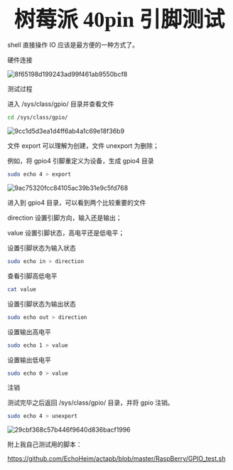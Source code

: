 ### <center> <font size=34 face="STKaiti"> 树莓派 40pin 引脚测试 </font>    <!-- {docsify-ignore} -->

shell 直接操作 IO 应该是最方便的一种方式了。

硬件连接

![8f65198d199243ad99f461ab9550bcf8](https://user-images.githubusercontent.com/26021085/165071067-b2722343-1178-49fa-ad0a-adf28ef0f173.png)

测试过程

进入 /sys/class/gpio/ 目录并查看文件

``` bash
cd /sys/class/gpio/
```

![9cc1d5d3ea1d4ff6ab4a1c69e18f36b9](https://user-images.githubusercontent.com/26021085/165071172-e996880b-1241-4585-8c73-e8d7b1c05b77.png)

文件 export 可以理解为创建，文件 unexport 为删除；

例如，将 gpio4 引脚重定义为设备，生成 gpio4 目录
``` bash
sudo echo 4 > export
```

![9ac75320fcc84105ac39b31e9c5fd768](https://user-images.githubusercontent.com/26021085/165071264-9678a18f-ef40-4afc-8e84-50f3353f85a1.png)


 进入到 gpio4 目录，可以看到两个比较重要的文件

direction 设置引脚方向，输入还是输出；

value 设置引脚状态，高电平还是低电平；

设置引脚状态为输入状态
``` bash
sudo echo in > direction
```

查看引脚高低电平
``` bash
cat value
```

设置引脚状态为输出状态
``` bash
sudo echo out > direction
```
设置输出高电平
``` bash
sudo echo 1 > value
```

设置输出低电平
``` bash
sudo echo 0 > value
``` 

注销

测试完毕之后返回 /sys/class/gpio/ 目录，并将 gpio 注销。

``` bash
sudo echo 4 > unexport
```

![29cbf368c57b446f9640d836bacf1996](https://user-images.githubusercontent.com/26021085/165071498-ed7620ef-90eb-4a6a-832c-97a79ee82ebe.png)


附上我自己测试用的脚本：

<https://github.com/EchoHeim/actapb/blob/master/RaspBerry/GPIO_test.sh>

